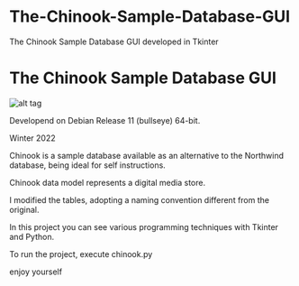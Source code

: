 # The-Chinook-Sample-Database-GUI
The Chinook Sample Database GUI developed in Tkinter 

# The Chinook Sample Database GUI

![alt tag](https://user-images.githubusercontent.com/5463566/150774070-2d3216f6-4b93-4ee4-9874-e6dbfb5e5fa8.png)

Developend on Debian Release 11 (bullseye) 64-bit.

Winter 2022

Chinook is a sample database available as an alternative to the Northwind database, being ideal for self instructions.

Chinook data model represents a digital media store.

I modified the tables, adopting a naming convention different from the original.

In this project you can see various programming techniques with Tkinter and Python.

To run the project, execute chinook.py


enjoy yourself
